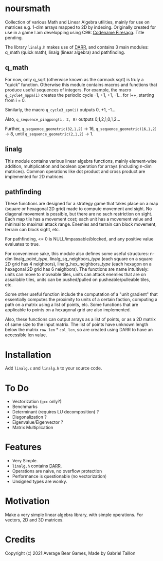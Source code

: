 # noursmath

Collection of various Math and Linear Algebra utilities, mainly for use on matrices e.g. 1-dim arrays mapped to 2D by indexing. 
Originally created for use in a game I am developping using C99: [Codename Firesaga](https://gitlab.com/Gabinou/firesagamaker). Title pending. 

The library ```linalg.h``` makes use of [DARR](https://gitlab.com/Gabinou/darr), and contains 3 main modules: q_math (quick math), linalg (linear algebra) and pathfinding.

## q_math
    
For now, only q_sqrt (otherwise known as the carmack sqrt) is truly a "quick" function.
Otherwise this module contains macros and functions that produce useful sequences of integers.
For example, the macro ```q_cycle4_mppm(i)``` creates the periodic cycle -1, +1, +1, -1... for i++, starting from i = 0.

Similarly, the macro ```q_cycle3_zpm(i)``` outputs 0, +1, -1...

Also, ```q_sequence_pingpong(i, 2, 0)``` outputs 0,1,2,1,0,1,2...

Further, ```q_sequence_geometric(32,1,2)``` -> 16, ```q_sequence_geometric(16,1,2)``` -> 8, until ```q_sequence_geometric(2,1,2)``` -> 1.

## linalg

This module contains various linear algebra functions, mainly element-wise addition, multiplication and boolean operation for arrays (including n-dim matrices).
Common operations like dot product and cross product are implemented for 2D matrices.

## pathfinding

These functions are designed for a strategy game that takes place on a map (square or hexagonal 2D grid) made to compute movement and sight. 
No diagonal movement is possible, but there are no such restriction on sight.
Each map tile has a movement cost; each unit has a movement value and minimal to maximal attack range.
Enemies and terrain can block movement, terrain can block sight, etc.

For pathfinding, <= 0 is NULL/impassable/blocked, and any positive value evaluates to true. 

For convenience sake, this module also defines some useful structures: n-dim linalg_point_*type*, linalg_sq_neighbors_*type* (each square on a square 2D grid has 4 neighbors), linalg_hex_neighbors_*type* (each hexagon on a hexagonal 2D grid has 6 neighbors).
The functions are name intuitively: units can move to moveable tiles, units can attack enemies that are on assailable tiles, units can be pushed/pulled on pusheable/pulleable tiles, etc.

Some other useful function include the computation of a "unit gradient" that essentially computes the proximity to units of a certain faction, computing a path on a matrix using a list of points, etc.
Some functions that are applicable to points on a hexagonal grid are also implemented.

Also, these functions can output arrays as a list of points, or as a 2D matrix of same size to the input matrix.
The list of points have unknown length below the matrix ```row_len``` \* ```col_len```, so are created using DARR to have an accessible len value.

# Installation
Add ```linalg.c``` and ```linalg.h``` to your source code.

# To Do
- Vectorization (```gcc``` only?)
- Benchmarks
- Determinant (requires LU decomposition) ?
- Diagonalization ?
- Eigenvalue/Eigenvector ?
- Matrix Multiplication

# Features
- Very Simple.
- ```linalg.h``` contains [DARR](https://gitlab.com/Gabinou/darr).
- Operations are naive, no overflow protection
- Performance is questionable (no vectorization)
- Unsigned types are wonky.

# Motivation
Make a very simple linear algebra library, with simple operations. For vectors, 2D and 3D matrices. 

# Credits
Copyright (c) 2021 Average Bear Games, Made by Gabriel Taillon
